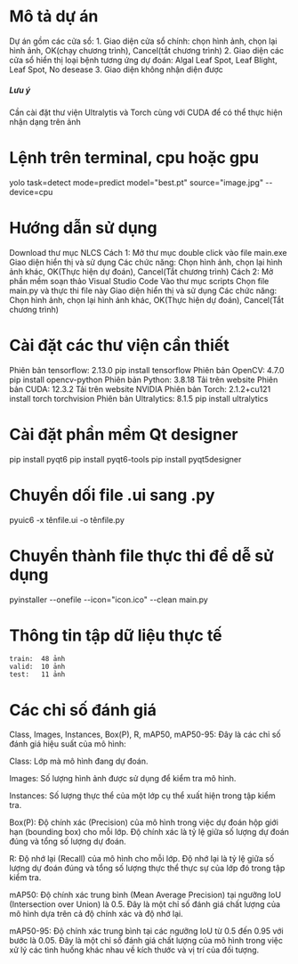# Mô tả dự án
Dự án gồm các cửa sổ:
    1. Giao diện cửa sổ chính: chọn hình ảnh, chọn lại hình ảnh, OK(chạy chương trình), Cancel(tắt chương trình)
    2. Giao diện các cửa sổ hiển thị loại bệnh tương ứng dự đoán: Algal Leaf Spot, Leaf Blight, Leaf Spot, No desease
    3. Giao diện không nhận diện được

##### Lưu ý #####
Cần cài đặt thư viện Ultralytis và Torch cùng với CUDA để có thể thực hiện nhận dạng trên ảnh

# Lệnh trên terminal, cpu hoặc gpu
yolo task=detect mode=predict model="best.pt" source="image.jpg" --device=cpu


# Hướng dẫn sử dụng
Download thư mục NLCS
    Cách 1:
        Mở thư mục double click vào file main.exe
        Giao diện hiển thị và sử dụng
        Các chức năng: Chọn hình ảnh, chọn lại hình ảnh khác, OK(Thực hiện dự đoán), Cancel(Tắt chương trình)
    Cách 2:
        Mở phần mềm soạn thảo Visual Studio Code
        Vào thư mục scripts
        Chọn file main.py và thực thi file này
        Giao diện hiển thị và sử dụng
        Các chức năng: Chọn hình ảnh, chọn lại hình ảnh khác, OK(Thực hiện dự đoán), Cancel(Tắt chương trình)


# Cài đặt các thư viện cần thiết
Phiên bản tensorflow: 2.13.0    pip install tensorflow
Phiên bản OpenCV: 4.7.0         pip install opencv-python
Phiên bản Python: 3.8.18        Tải trên website
Phiên bản CUDA: 12.3.2          Tải trên website NVIDIA
Phiên bản Torch: 2.1.2+cu121    install torch torchvision
Phiên bản Ultralytics: 8.1.5    pip install ultralytics

# Cài đặt phần mềm Qt designer
pip install pyqt6
pip install pyqt6-tools
pip install pyqt5designer

# Chuyển dối file .ui sang .py
pyuic6 -x tênfile.ui -o tênfile.py

# Chuyển thành file thực thi để dễ sử dụng
pyinstaller --onefile --icon="icon.ico" --clean main.py


# Thông tin tập dữ liệu thực tế
    train:  48 ảnh
    valid:  10 ảnh
    test:   11 ảnh


# Các chỉ số đánh giá
Class, Images, Instances, Box(P), R, mAP50, mAP50-95: Đây là các chỉ số đánh giá hiệu suất của mô hình:

Class: Lớp mà mô hình đang dự đoán.

Images: Số lượng hình ảnh được sử dụng để kiểm tra mô hình.

Instances: Số lượng thực thể của một lớp cụ thể xuất hiện trong tập kiểm tra.

Box(P): Độ chính xác (Precision) của mô hình trong việc dự đoán hộp giới hạn (bounding box) cho mỗi lớp.
Độ chính xác là tỷ lệ giữa số lượng dự đoán đúng và tổng số lượng dự đoán.

R: Độ nhớ lại (Recall) của mô hình cho mỗi lớp. 
Độ nhớ lại là tỷ lệ giữa số lượng dự đoán đúng và tổng số lượng thực thể thực sự của lớp đó trong tập kiểm tra.

mAP50: Độ chính xác trung bình (Mean Average Precision) tại ngưỡng IoU (Intersection over Union) là 0.5. 
        Đây là một chỉ số đánh giá chất lượng của mô hình dựa trên cả độ chính xác và độ nhớ lại.
        
mAP50-95: Độ chính xác trung bình tại các ngưỡng IoU từ 0.5 đến 0.95 với bước là 0.05. 
        Đây là một chỉ số đánh giá chất lượng của mô hình trong việc xử lý các tình huống khác nhau về kích thước và vị trí của đối tượng.
